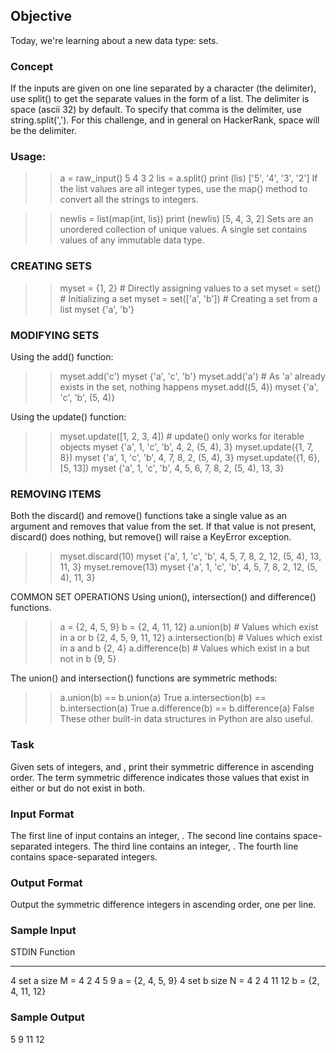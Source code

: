 ## Objective

Today, we're learning about a new data type: sets.

### Concept

If the inputs are given on one line separated by a character (the delimiter), use split() to get the separate values in the form of a list. The delimiter is space (ascii 32) by default. To specify that comma is the delimiter, use string.split(','). For this challenge, and in general on HackerRank, space will be the delimiter.

### Usage:

> > a = raw_input()
> > 5 4 3 2
> > lis = a.split()
> > print (lis)
> > ['5', '4', '3', '2']
> > If the list values are all integer types, use the map() method to convert all the strings to integers.

> > newlis = list(map(int, lis))
> > print (newlis)
> > [5, 4, 3, 2]
> > Sets are an unordered collection of unique values. A single set contains values of any immutable data type.

### CREATING SETS

> > myset = {1, 2} # Directly assigning values to a set
> > myset = set() # Initializing a set
> > myset = set(['a', 'b']) # Creating a set from a list
> > myset
> > {'a', 'b'}

### MODIFYING SETS

Using the add() function:

> > myset.add('c')
> > myset
> > {'a', 'c', 'b'}
> > myset.add('a') # As 'a' already exists in the set, nothing happens
> > myset.add((5, 4))
> > myset
> > {'a', 'c', 'b', (5, 4)}

Using the update() function:

> > myset.update([1, 2, 3, 4]) # update() only works for iterable objects
> > myset
> > {'a', 1, 'c', 'b', 4, 2, (5, 4), 3}
> > myset.update({1, 7, 8})
> > myset
> > {'a', 1, 'c', 'b', 4, 7, 8, 2, (5, 4), 3}
> > myset.update({1, 6}, [5, 13])
> > myset
> > {'a', 1, 'c', 'b', 4, 5, 6, 7, 8, 2, (5, 4), 13, 3}

### REMOVING ITEMS

Both the discard() and remove() functions take a single value as an argument and removes that value from the set. If that value is not present, discard() does nothing, but remove() will raise a KeyError exception.

> > myset.discard(10)
> > myset
> > {'a', 1, 'c', 'b', 4, 5, 7, 8, 2, 12, (5, 4), 13, 11, 3}
> > myset.remove(13)
> > myset
> > {'a', 1, 'c', 'b', 4, 5, 7, 8, 2, 12, (5, 4), 11, 3}

COMMON SET OPERATIONS Using union(), intersection() and difference() functions.

> > a = {2, 4, 5, 9}
> > b = {2, 4, 11, 12}
> > a.union(b) # Values which exist in a or b
> > {2, 4, 5, 9, 11, 12}
> > a.intersection(b) # Values which exist in a and b
> > {2, 4}
> > a.difference(b) # Values which exist in a but not in b
> > {9, 5}

The union() and intersection() functions are symmetric methods:

> > a.union(b) == b.union(a)
> > True
> > a.intersection(b) == b.intersection(a)
> > True
> > a.difference(b) == b.difference(a)
> > False
> > These other built-in data structures in Python are also useful.

### Task

Given sets of integers, and , print their symmetric difference in ascending order. The term symmetric difference indicates those values that exist in either or but do not exist in both.

### Input Format

The first line of input contains an integer, .
The second line contains space-separated integers.
The third line contains an integer, .
The fourth line contains space-separated integers.

### Output Format

Output the symmetric difference integers in ascending order, one per line.

### Sample Input

STDIN Function

---

4 set a size M = 4
2 4 5 9 a = {2, 4, 5, 9}
4 set b size N = 4
2 4 11 12 b = {2, 4, 11, 12}

### Sample Output

5
9
11
12
